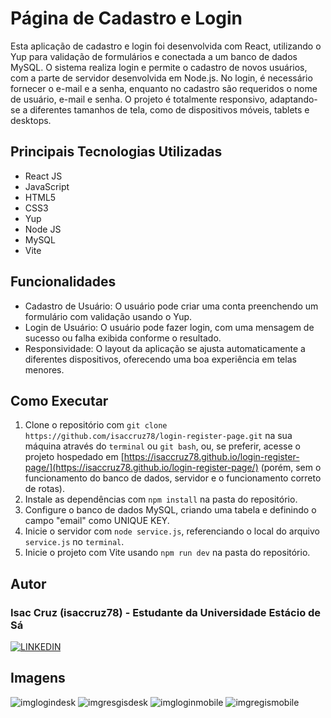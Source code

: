 # Página de Cadastro e Login

Esta aplicação de cadastro e login foi desenvolvida com React, utilizando o Yup para validação de formulários e conectada a um banco de dados MySQL. O sistema realiza login e permite o cadastro de novos usuários, com a parte de servidor desenvolvida em Node.js. No login, é necessário fornecer o e-mail e a senha, enquanto no cadastro são requeridos o nome de usuário, e-mail e senha. O projeto é totalmente responsivo, adaptando-se a diferentes tamanhos de tela, como de dispositivos móveis, tablets e desktops.

## Principais Tecnologias Utilizadas

- React JS
- JavaScript
- HTML5
- CSS3
- Yup
- Node JS
- MySQL
- Vite

## Funcionalidades

- Cadastro de Usuário: O usuário pode criar uma conta preenchendo um formulário com validação usando o Yup.
- Login de Usuário: O usuário pode fazer login, com uma mensagem de sucesso ou falha exibida conforme o resultado.
- Responsividade: O layout da aplicação se ajusta automaticamente a diferentes dispositivos, oferecendo uma boa experiência em telas menores.

## Como Executar

1. Clone o repositório com `git clone https://github.com/isaccruz78/login-register-page.git` na sua máquina através do `terminal` ou `git bash`, ou, se preferir, acesse o projeto hospedado em [https://isaccruz78.github.io/login-register-page/](https://isaccruz78.github.io/login-register-page/) (porém, sem o funcionamento do banco de dados, servidor e o funcionamento correto de rotas).
2. Instale as dependências com `npm install` na pasta do repositório.
3. Configure o banco de dados MySQL, criando uma tabela e definindo o campo "email" como UNIQUE KEY.
4. Inicie o servidor com `node service.js`, referenciando o local do arquivo `service.js` no `terminal`.
5. Inicie o projeto com Vite usando `npm run dev` na pasta do repositório.

## Autor

### Isac Cruz (isaccruz78) - Estudante da Universidade Estácio de Sá

[![LINKEDIN](https://img.shields.io/badge/LinkedIn-0077B5?style=for-the-badge&logo=linkedin&logoColor=white)](https://linkedin.com/in/isaccruz)

## Imagens

![imglogindesk](https://github.com/user-attachments/assets/fcdc64a6-810e-48ca-8c81-dc0307410857)
![imgresgisdesk](https://github.com/user-attachments/assets/4e59364f-91be-4ef8-abd9-ea4c752ab57c)
![imgloginmobile](https://github.com/user-attachments/assets/009fc9c1-fd55-4aac-aa70-358900eba620)
![imgregismobile](https://github.com/user-attachments/assets/576d401c-4025-4162-9d0c-9f77a131985e)

